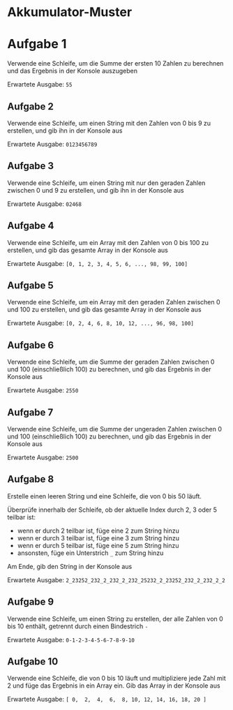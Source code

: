 # Akkumulator-Muster

# Aufgabe 1

Verwende eine Schleife, um die Summe der ersten 10 Zahlen zu berechnen und das Ergebnis in der Konsole auszugeben

Erwartete Ausgabe: `55`


## Aufgabe 2 

Verwende eine Schleife, um einen String mit den Zahlen von 0 bis 9 zu erstellen, und gib ihn in der Konsole aus

Erwartete Ausgabe: `0123456789`

## Aufgabe 3

Verwende eine Schleife, um einen String mit nur den geraden Zahlen zwischen 0 und 9 zu erstellen, und gib ihn in der Konsole aus

Erwartete Ausgabe: `02468` 

## Aufgabe 4

Verwende eine Schleife, um ein Array mit den Zahlen von 0 bis 100 zu erstellen, und gib das gesamte Array in der Konsole aus

Erwartete Ausgabe: `[0, 1, 2, 3, 4, 5, 6, ..., 98, 99, 100]`


## Aufgabe 5
 
Verwende eine Schleife, um ein Array mit den geraden Zahlen zwischen 0 und 100 zu erstellen, und gib das gesamte Array in der Konsole aus
 
Erwartete Ausgabe: `[0, 2, 4, 6, 8, 10, 12, ..., 96, 98, 100]`
 
## Aufgabe 6

Verwende eine Schleife, um die Summe der geraden Zahlen zwischen 0 und 100 (einschließlich 100) zu berechnen, und gib das Ergebnis in der Konsole aus

Erwartete Ausgabe: `2550`


## Aufgabe 7

Verwende eine Schleife, um die Summe der ungeraden Zahlen zwischen 0 und 100 (einschließlich 100) zu berechnen, und gib das Ergebnis in der Konsole aus

Erwartete Ausgabe: `2500`

## Aufgabe 8

Erstelle einen leeren String und eine Schleife, die von 0 bis 50 läuft.

Überprüfe innerhalb der Schleife, ob der aktuelle Index durch 2, 3 oder 5 teilbar ist:

- wenn er durch 2 teilbar ist, füge eine 2 zum String hinzu
- wenn er durch 3 teilbar ist, füge eine 3 zum String hinzu
- wenn er durch 5 teilbar ist, füge eine 5 zum String hinzu
- ansonsten, füge ein Unterstrich `_` zum String hinzu 

Am Ende, gib den String in der Konsole aus

Erwartete Ausgabe: `2_23252_232_2_232_2_232_25232_2_23252_232_2_232_2_2`


## Aufgabe 9

Verwende eine Schleife, um einen String zu erstellen, der alle Zahlen von 0 bis 10 enthält, getrennt durch einen Bindestrich `-`

Erwartete Ausgabe: `0-1-2-3-4-5-6-7-8-9-10`

## Aufgabe 10

Verwende eine Schleife, die von 0 bis 10 läuft und multipliziere jede Zahl mit 2 und füge das Ergebnis in ein Array ein. Gib das Array in der Konsole aus

Erwartete Ausgabe: `[ 0,  2,  4,  6,  8, 10, 12, 14, 16, 18, 20 ]`